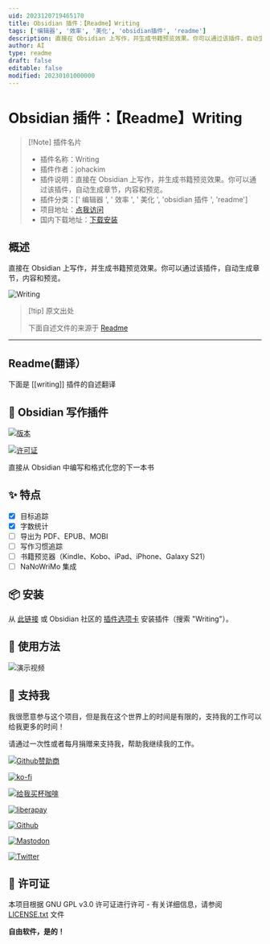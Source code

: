 ```yaml
---
uid: 2023120719465170
title: Obsidian 插件：【Readme】Writing
tags: ['编辑器', '效率', '美化', 'obsidian插件', 'readme']
description: 直接在 Obsidian 上写作，并生成书籍预览效果。你可以通过该插件，自动生成章节，内容和预览。
author: AI
type: readme
draft: false
editable: false
modified: 20230101000000
---
```


# Obsidian 插件：【Readme】Writing

> [!Note] 插件名片
> - 插件名称：Writing
> - 插件作者：johackim
> - 插件说明：直接在 Obsidian 上写作，并生成书籍预览效果。你可以通过该插件，自动生成章节，内容和预览。
> - 插件分类：[' 编辑器 ', ' 效率 ', ' 美化 ', 'obsidian 插件 ', 'readme']
> - 项目地址：[点我访问](https://github.com/johackim/obsidian-writing)
> - 国内下载地址：[下载安装](https://pkmer.cn/products/plugin/pluginMarket/?writing)

## 概述

直接在 Obsidian 上写作，并生成书籍预览效果。你可以通过该插件，自动生成章节，内容和预览。

![Writing](https://cdn.pkmer.cn/covers/writing.png!pkmer)

> [!tip] 原文出处
>
>下面自述文件的来源于 [Readme](https://ghproxy.net/https://raw.githubusercontent.com/johackim/obsidian-writing/master/README.md)
>

---

## Readme(翻译）

下面是 [[writing]] 插件的自述翻译

## 📔 Obsidian 写作插件

[![版本](https://img.shields.io/github/tag/johackim/obsidian-writing.svg?label=版本&style=flat&colorA=2B323B&colorB=1e2329)](https://github.com/johackim/obsidian-writing/releases)

[![许可证](https://img.shields.io/badge/license-GPL%20v3%2B-yellow.svg?label=许可证&style=flat&colorA=2B323B&colorB=1e2329)](https://raw.githubusercontent.com/johackim/obsidian-writing/master/LICENSE.txt)

直接从 Obsidian 中编写和格式化您的下一本书

## ✨ 特点

- [x] 目标追踪
- [x] 字数统计
- [ ] 导出为 PDF、EPUB、MOBI
- [ ] 写作习惯追踪
- [ ] 书籍预览器（Kindle、Kobo、iPad、iPhone、Galaxy S21）
- [ ] NaNoWriMo 集成

## 📦 安装

从 [此链接](https://obsidian.md/plugins?id=writing) 或 Obsidian 社区的 [插件选项卡](https://obsidian.md/plugins) 安装插件（搜索 "Writing"）。

## 📖 使用方法

![演示视频](https://cdn.pkmer.cn/covers/writing_1_2.gif)

## 🎁 支持我

我很愿意参与这个项目，但是我在这个世界上的时间是有限的，支持我的工作可以给我更多的时间！

请通过一次性或者每月捐赠来支持我，帮助我继续我的工作。

[![Github赞助商](https://img.shields.io/badge/github-支持我的工作-lightgrey?style=social&logo=github)](https://github.com/sponsors/johackim/)

[![ko-fi](https://img.shields.io/badge/ko--fi-支持我的工作-lightgrey?style=social&logo=ko-fi)](https://ko-fi.com/johackim)

[![给我买杯咖啡](https://img.shields.io/badge/给我买杯咖啡-支持我的工作-lightgrey?style=social&logo=buy%20me%20a%20coffee&logoColor=%23FFDD00)](https://www.buymeacoffee.com/johackim)

[![liberapay](https://img.shields.io/badge/liberapay-支持我的工作-lightgrey?style=social&logo=liberapay&logoColor=%23F6C915)](https://liberapay.com/johackim/donate)

[![Github](https://img.shields.io/github/followers/johackim?label=关注我&style=social)](https://github.com/johackim)

[![Mastodon](https://img.shields.io/mastodon/follow/1631?domain=https%3A%2F%2Fmastodon.ethibox.fr&style=social)](https://mastodon.ethibox.fr/@johackim)

[![Twitter](https://img.shields.io/twitter/follow/_johackim?style=social)](https://twitter.com/_johackim)

## 📜 许可证

本项目根据 GNU GPL v3.0 许可证进行许可 - 有关详细信息，请参阅 [LICENSE.txt](https://raw.githubusercontent.com/johackim/obsidian-writing/master/LICENSE.txt) 文件

**自由软件，是的！**
